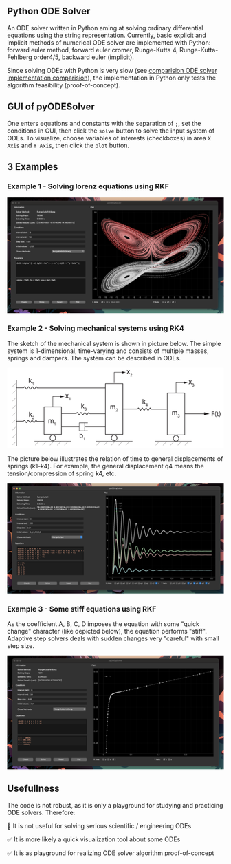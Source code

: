 ## Python ODE Solver

An ODE solver written in Python aming at solving ordinary differential equations using the string representation. Currently, basic explicit and implicit methods of numerical ODE solver are implemented with Python: forward euler method, forward euler cromer, Runge-Kutta 4, Runge-Kutta-Fehlberg order4/5, backward euler (implicit).

Since solving ODEs with Python is very slow (see [comparision ODE solver implementation comparision](https://github.com/gh-xd/ode_solver_impl_cp)), the implementation in Python only tests the algorithm feasibility (proof-of-concept).

## GUI of pyODESolver

One enters equations and constants with the separation of `;`, set the conditions in GUI, then click the `solve` button to solve the input system of ODEs. To visualize, choose variables of interests (checkboxes) in area `X Axis` and `Y Axis`, then click the `plot` button.

## 3 Examples

### Example 1 - Solving lorenz equations using RKF

![solver](./assets/example1_1200.png)

### 

### Example 2 - Solving mechanical systems using RK4

The sketch of the mechanical system is shown in picture below. The simple system is 1-dimensional, time-varying and consists of multiple masses, springs and dampers. The system can be described in ODEs.

![sketch](./assets/ms-3dof-sketch.png)

The picture below illustrates the relation of time to general displacements of springs (k1-k4). For example, the general displacement q4 means the tension/compression of spring k4, etc.

![solver](./assets/example2_1200.png)

### Example 3 - Some stiff equations using RKF

As the coefficient A, B, C, D imposes the equation with some "quick change" character (like depicted below), the equation performs "stiff". Adaptive step solvers deals with sudden changes very "careful" with small step size.

![solver](./assets/example3_1200.png)



## Usefullness

The code is not robust, as it is only a playground for studying and practicing ODE solvers. Therefore:

:no_entry_sign: It is not useful for solving serious scientific / engineering ODEs

:white_check_mark: It is more likely a quick visualization tool about some ODEs

:white_check_mark: It is as playground for realizing ODE solver algorithm proof-of-concept



